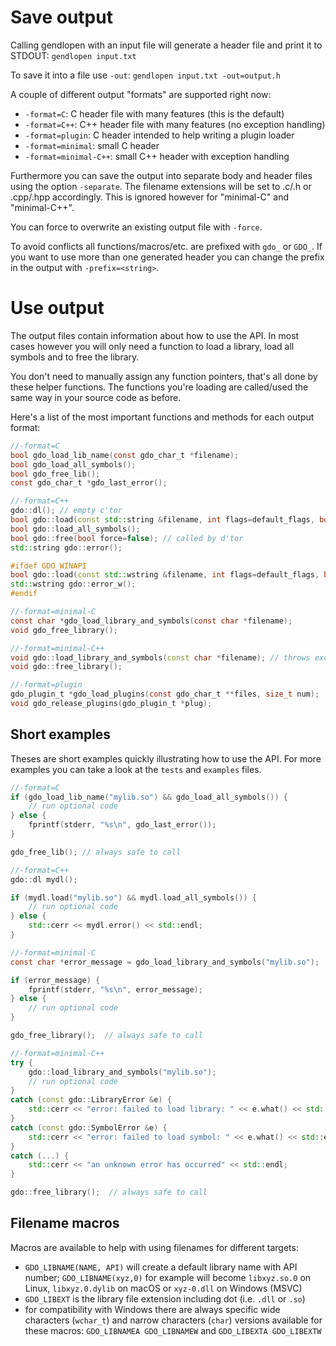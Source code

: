 # Save output

Calling gendlopen with an input file will generate a header file and print
it to STDOUT: `gendlopen input.txt`

To save it into a file use `-out`: `gendlopen input.txt -out=output.h`

A couple of different output "formats" are supported right now:
* `-format=C`: C header file with many features (this is the default)
* `-format=C++`: C++ header file with many features (no exception handling)
* `-format=plugin`: C header intended to help writing a plugin loader
* `-format=minimal`: small C header
* `-format=minimal-C++`: small C++ header with exception handling

Furthermore you can save the output into separate body and header files
using the option `-separate`.
The filename extensions will be set to .c/.h or .cpp/.hpp accordingly.
This is ignored however for "minimal-C" and "minimal-C++".

You can force to overwrite an existing output file with `-force`.

To avoid conflicts all functions/macros/etc. are prefixed with `gdo_` or `GDO_`.
If you want to use more than one generated header you can change the prefix
in the output with `-prefix=<string>`.


# Use output

The output files contain information about how to use the API.
In most cases however you will only need a function to load a
library, load all symbols and to free the library.

You don't need to manually assign any function pointers, that's all
done by these helper functions. The functions you're loading are
called/used the same way in your source code as before.

Here's a list of the most important functions and methods for each output format:

``` C
//-format=C
bool gdo_load_lib_name(const gdo_char_t *filename);
bool gdo_load_all_symbols();
bool gdo_free_lib();
const gdo_char_t *gdo_last_error();
```

``` C++
//-format=C++
gdo::dl(); // empty c'tor
bool gdo::load(const std::string &filename, int flags=default_flags, bool new_namespace=false);
bool gdo::load_all_symbols();
bool gdo::free(bool force=false); // called by d'tor
std::string gdo::error();

#ifdef GDO_WINAPI
bool gdo::load(const std::wstring &filename, int flags=default_flags, bool new_namespace=false);
std::wstring gdo::error_w();
#endif
```

``` C
//-format=minimal-C
const char *gdo_load_library_and_symbols(const char *filename);
void gdo_free_library();
```

``` C++
//-format=minimal-C++
void gdo::load_library_and_symbols(const char *filename); // throws exceptions
void gdo::free_library();
```

``` C
//-format=plugin
gdo_plugin_t *gdo_load_plugins(const gdo_char_t **files, size_t num);
void gdo_release_plugins(gdo_plugin_t *plug);
```


Short examples
--------------

Theses are short examples quickly illustrating how to use the API.
For more examples you can take a look at the `tests` and `examples` files.

``` C
//-format=C
if (gdo_load_lib_name("mylib.so") && gdo_load_all_symbols()) {
    // run optional code
} else {
    fprintf(stderr, "%s\n", gdo_last_error());
}

gdo_free_lib(); // always safe to call
```

``` C++
//-format=C++
gdo::dl mydl();

if (mydl.load("mylib.so") && mydl.load_all_symbols()) {
    // run optional code
} else {
    std::cerr << mydl.error() << std::endl;
}
```

``` C
//-format=minimal-C
const char *error_message = gdo_load_library_and_symbols("mylib.so");

if (error_message) {
    fprintf(stderr, "%s\n", error_message);
} else {
    // run optional code
}

gdo_free_library();  // always safe to call
```

``` C++
//-format=minimal-C++
try {
    gdo::load_library_and_symbols("mylib.so");
    // run optional code
}
catch (const gdo::LibraryError &e) {
    std::cerr << "error: failed to load library: " << e.what() << std::endl;
}
catch (const gdo::SymbolError &e) {
    std::cerr << "error: failed to load symbol: " << e.what() << std::endl;
}
catch (...) {
    std::cerr << "an unknown error has occurred" << std::endl;
}

gdo::free_library();  // always safe to call
```


Filename macros
---------------

Macros are available to help with using filenames for different targets:

* `GDO_LIBNAME(NAME, API)` will create a default library name with API number;
  `GDO_LIBNAME(xyz,0)` for example will become `libxyz.so.0` on Linux,
  `libxyz.0.dylib` on macOS or `xyz-0.dll` on Windows (MSVC)
* `GDO_LIBEXT` is the library file extension including dot (i.e. `.dll` or `.so`)
* for compatibility with Windows there are always specific wide characters (`wchar_t`)
  and narrow characters (`char`) versions available for these macros:
  `GDO_LIBNAMEA GDO_LIBNAMEW` and `GDO_LIBEXTA GDO_LIBEXTW`

